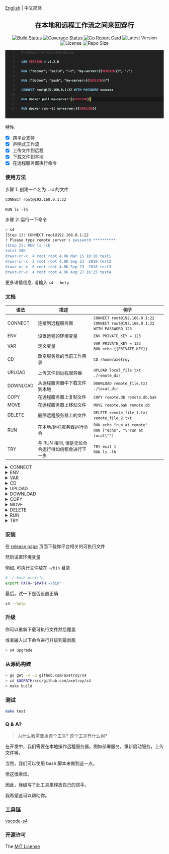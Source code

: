 [English](README.md) | 中文简体

<div align="center">

## 在本地和远程工作流之间来回穿行

[![Build Status](https://github.com/axetroy/s4/workflows/test/badge.svg)](https://github.com/axetroy/s4/actions)
[![Coverage Status](https://coveralls.io/repos/github/axetroy/s4/badge.svg?branch=master)](https://coveralls.io/github/axetroy/s4?branch=master)
[![Go Report Card](https://goreportcard.com/badge/github.com/axetroy/s4)](https://goreportcard.com/report/github.com/axetroy/s4)
![Latest Version](https://img.shields.io/github/v/release/axetroy/s4.svg)
![License](https://img.shields.io/github/license/axetroy/s4.svg)
![Repo Size](https://img.shields.io/github/repo-size/axetroy/s4.svg)

![Screenshot](screenshot.png)

</div>

特性:

- [x] 跨平台支持
- [x] 声明式工作流
- [x] 上传文件到远程
- [x] 下载文件到本地
- [x] 在远程服务器执行命令

### 使用方法

步骤 1: 创建一个名为 `.s4` 的文件

```s4
CONNECT root@192.168.0.1:22

RUN ls -lh
```

步骤 2: 运行一下命令

```bash
> s4
[Step 1]: CONNECT root@192.168.0.1:22
? Please type remote server's password **********
[Step 2]: RUN ls -lh
total 20K
drwxr-xr-x  4 root root 4.0K Mar 15 10:10 test1
drwxr-xr-x  2 root root 4.0K Sep 23  2018 test2
drwxr-xr-x  6 root root 4.0K Sep 23  2018 test3
drwxr-xr-x  4 root root 4.0K Aug 27 16:25 test4
```

更多详情信息. 请输入 `s4 --help`

### 文档

| 语法     | 描述                                              | 例子                                                                              |
| -------- | ------------------------------------------------- | --------------------------------------------------------------------------------- |
| CONNECT  | 连接到远程服务器                                  | `CONNECT root@192.168.0.1:22`<br/>`CONNECT root@192.168.0.1:22 WITH PASSWORD 123` |
| ENV      | 设置远程的环境变量                                | `ENV PRIVATE_KEY = 123`                                                           |
| VAR      | 定义变量                                          | `VAR PRIVATE_KEY = 123`<br/>`RUN echo {{PRIVATE_KEY}}`                            |
| CD       | 改变服务器的当前工作目录                          | `CD /home/axetroy`                                                                |
| UPLOAD   | 上传文件到远程服务器                              | `UPLOAD local_file.txt ./remote_dir`                                              |
| DOWNLOAD | 从远程服务器中下载文件到本地                      | `DOWNLOAD remote_file.txt ./local_dir`                                            |
| COPY     | 在远程服务器上复制文件                            | `COPY remote.db remote.db.bak`                                                    |
| MOVE     | 在远程服务器上移动文件                            | `MOVE remote.bak remote.db`                                                       |
| DELETE   | 删除远程服务器上的文件                            | `DELETE remote_file_1.txt remote_file_2.txt`                                      |
| RUN      | 在本地/远程服务器运行命令                         | `RUN echo "run at remote"`<br/>`RUN ["echo", "\"run at local\""]`                 |
| TRY      | 与 RUN 相同, 但是无论命令运行得如何都会进行下一步 | `TRY exit 1`<br/>`RUN ls -lh`                                                     |

<details><summary>CONNECT</summary>

连接远程服务器。 它的格式应该是这样 `<username>@<address>:<port> [WITH [PASSWORD|FILE] [VALUE]]`

eg `CONNECT root@192.168.0.1:22`

eg `CONNECT root@192.168.0.1:22 WITH PASSWORD you_password`

eg `CONNECT root@192.168.0.1:22 WITH FILE ./path/to/private/key/file`

如果没有提供密码或者密钥文件， 那么程序会在终端询问输入密码

</details>

<details><summary>ENV</summary>

为远程命令 `RUN` 设置环境变量

eg `ENV PRIVATE_KEY = 123`

</details>

<details><summary>VAR</summary>

定义变量。 这里有 3 中方式定义变量。

### 直接赋值

它的格式是 `VAR {key} = {value}`

```s4
VAR PRIVATE_KEY = 123

RUN echo {{PRIVATE_KEY}}
```

### 从环境变量读取

它的格式是这样 `VAR {key} = ${envKey}:{tag}`

`tag` 可以是 `local`/`remote`. 用于指定获取 本地/远程 的环境变量

```s4
CONNECT root@192.168.0.1:22

VAR GOPATH_LOCAL = $GOPATH:local

VAR GOPATH_REMOTE = $GOPATH:remote

RUN echo "remote GOPATH: {{GOPATH_REMOTE}}, local GOPATH: {{GOPATH_LOCAL}}"
```

### 从命令的 stdout 中读取

它的格式是这样 `VAR {key} <= {bashCommand}`.

它会在远程服务器执行命令，并且把它的 stdout 作为变量的值

或者使用这种格式 `VAR {key} <= ["{command}", "{argument1}", "{argument2}"]` 运行本地命令

```s4
VAR NODE_VERSION_LOCAL <= ["node", "-v"]

VAR NODE_VERSION_REMOTE <= node -v

RUN echo "remote version: {{NODE_VERSION_REMOTE}}, local version: {{NODE_VERSION_LOCAL}}"
```

```s4
VAR PRIVATE_KEY = 123
ENV PRIVATE_KEY = {{PRIVATE_KEY}}
RUN echo {{PRIVATE_KEY}}
```

</details>

<details><summary>CD</summary>

更改远程服务器的当前工作目录

eg `CD /home/axetroy`

如果目录不存在，则会抛出异常

它会影响所有的关于远程服务器的操作，包括 上传文件/下载文件/运行命令 等

</details>

<details><summary>UPLOAD</summary>

上传本地文件到远程服务器

eg `UPLOAD start.py ./server`

它需要至少两个参数。 最后一个参数是远程服务器上，最终上传到的目录路径

其余的参数为本地文件路径

</details>

<details><summary>DOWNLOAD</summary>

下载远程服务器的文件到本地

eg `DOWNLOAD start.py ./server`

它需要至少两个参数。 最后一个参数是本地机器，最终下载到的目录路径

其余的参数为远程服务器文件路径

</details>

<details><summary>COPY</summary>

在远程服务器复制文件

eg `COPY data.db data.db.bak`

</details>

<details><summary>MOVE</summary>

在远程服务器移动文件

eg `MOVE data.db data.db.bak`

</details>

<details><summary>DELETE</summary>

删除远程服务器的文件。为了安全考虑，Linux 系统级的目录不允许被删除

eg `DELETE file1 file2`

</details>

<details><summary>RUN</summary>

在 本地/远程服务器 上运行命令

#### 在远程服务器上运行

eg `RUN python ./remote/start.py`

支持多行换行

```s4
# run at remote
RUN npm version \
    && npm run build \
    && npm run test \
    && npm run publish
```

#### 在本机上运行

```s4
# run at local machine
RUN ["npm", "run", "build"]
```

</details>

<details><summary>TRY</summary>

与 RUN 相同, 但是无论命令运行得如何都会进行下一步

</details>

### 安装

在 [release page](https://github.com/axetroy/s4/releases) 页面下载你平台相关的可执行文件

然后设置环境变量

例如, 可执行文件放在 `~/bin` 目录

```bash
# ~/.bash_profile
export PATH="$PATH:~/bin"
```

最后，试一下是否设置正确

```bash
s4 --help
```

### 升级

你可以重新下载可执行文件然后覆盖

或者输入以下命令进行升级到最新版

```bash
> s4 upgrade
```

### 从源码构建

```bash
> go get -v -u github.com/axetroy/s4
> cd $GOPATH/src/github.com/axetroy/s4
> make build
```

### 测试

```bash
make test
```

### Q & A?

> 为什么我需要用这个工具?
> 这个工具有什么用?

在开发中，我们需要在本地操作远程服务器，例如部署服务，重新启动服务，上传文件等。

当然，我们可以使用 bash 脚本来做到这一点。

但这很麻烦。

因此，我编写了此工具来释放自己的双手。

我希望这可以帮助你。

### 工具链

[vscode-s4](https://github.com/axetroy/vscode-s4)

### 开源许可

The [MIT License](https://github.com/axetroy/s4/blob/master/LICENSE)
